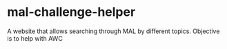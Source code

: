 # mal-challenge-helper
A website that allows searching through MAL by different topics. Objective is to help with AWC
